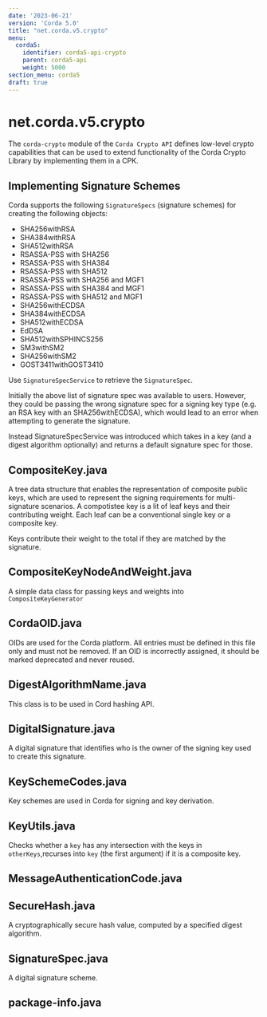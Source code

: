 ```yaml
---
date: '2023-06-21'
version: 'Corda 5.0'
title: "net.corda.v5.crypto"
menu:
  corda5:
    identifier: corda5-api-crypto
    parent: corda5-api
    weight: 5000
section_menu: corda5
draft: true
---
```

# net.corda.v5.crypto

The `corda-crypto` module of the `Corda Crypto API` defines low-level crypto capabilities that can be used to extend functionality of the Corda Crypto Library by implementing them in a CPK.

## Implementing Signature Schemes

Corda supports the following `SignatureSpecs` (signature schemes) for creating the following objects:

* SHA256withRSA
* SHA384withRSA
* SHA512withRSA
* RSASSA-PSS with SHA256
* RSASSA-PSS with SHA384
* RSASSA-PSS with SHA512
* RSASSA-PSS with SHA256 and MGF1
* RSASSA-PSS with SHA384 and MGF1
* RSASSA-PSS with SHA512 and MGF1
* SHA256withECDSA
* SHA384withECDSA
* SHA512withECDSA
* EdDSA
* SHA512withSPHINCS256
* SM3withSM2
* SHA256withSM2
* GOST3411withGOST3410

Use `SignatureSpecService` to retrieve the `SignatureSpec`.

Initially the above list of signature spec was available to users. However, they could be passing the wrong signature spec for a signing key type (e.g. an RSA key with an SHA256withECDSA), which would lead to an error when attempting to generate the signature.

Instead SignatureSpecService was introduced which takes in a key (and a digest algorithm optionally) and returns a default signature spec for those.

## CompositeKey.java

A tree data structure that enables the representation of composite public keys, which are used to represent the signing requirements for multi-signature scenarios. A compotistee key is a lit of leaf keys and their contributing weight. Each leaf can be a conventional single key or a composite key.

Keys contribute their weight to the total if they are matched by the signature.

## CompositeKeyNodeAndWeight.java

A simple data class for passing keys and weights into `CompositeKeyGenerator`

## CordaOID.java

OIDs are used for the Corda platform. All entries must be defined in this file only and must not be removed.
If an OID is incorrectly assigned, it should be marked deprecated and never reused.

## DigestAlgorithmName.java

This class is to be used in Cord hashing API.

## DigitalSignature.java

A digital signature that identifies who is the owner of the signing key used to create this signature.

## KeySchemeCodes.java

Key schemes are used in Corda for signing and key derivation.

## KeyUtils.java

Checks whether a `key` has any intersection with the keys in `otherKeys`,recurses into `key` (the first argument) if it is a composite key.

## MessageAuthenticationCode.java


## SecureHash.java

A cryptographically secure hash value, computed by a specified digest algorithm.

## SignatureSpec.java

A digital signature scheme.

## package-info.java



